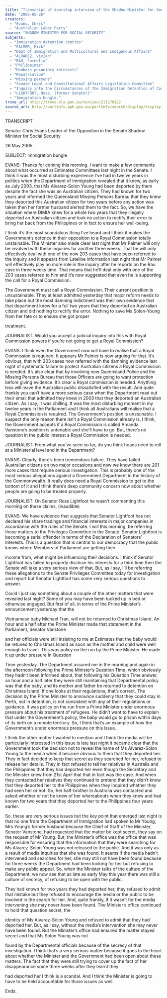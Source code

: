 ```yaml
---
title: "Transcript of doorstop interview of the Shadow Minister for Social Security: Parliament House, Canberra: 26 May 2005: Immigration bungle."
date: "2005-05-26"
creators:
  - "Evans, Chris"
  - "Australian Labor Party"
source: "SHADOW MINISTER FOR SOCIAL SECURITY"
subjects:
  - "Immigration detention centres"
  - "PALMER, Mick"
  - "Dept of Immigration and Multicultural and Indigenous Affairs"
  - "ALVAREZ, Vivian"
  - "RAU, Cornelia"
  - "Philippines"
  - "Members pecuniary interests"
  - "Repatriation"
  - "Missing persons"
  - "Senate Legal and Constitutional Affairs Legislation Committee"
  - "Inquiry into the Circumstances of the Immigration Detention of Cornelia Rau"
  - "LIGHTFOOT, Ross, (former Senator)"
  - "Immigration bungle."
trove_url: http://trove.nla.gov.au/version/211279122
source_url: http://parlinfo.aph.gov.au/parlInfo/search/display/display.w3p;query=Id%3A%22media/pressrel/6D5G6%22
---
```


 

 TRANSCRIPT 

 Senator Chris Evans  Leader of the Opposition in the Senate  Shadow Minister for Social Security 

 

 26 May 2005   

 SUBJECT:  Immigration bungle   

 

 EVANS: Thanks for coming this morning.  I want to make a few comments about what  occurred at Estimates Committees last night in the Senate.  I think it was the most  disturbing experience I’ve had in twelve years in politics when the Department of  Immigration revealed that it knew, as early as July 2003, that Ms Alvarez-Solon Young  had been deported by them despite the fact she was an Australian citizen.  They had  known for two years and informed the Queensland Missing Persons Bureau that they  knew they deported this Australian citizen for two years before any action was taken  then her former husband alerted them to the fact.  So, we have the situation where  DIMIA knew for a whole two years that they illegally deported an Australian citizen and  took no action to rectify their error to bring her back from the Philippines or in fact to  ensure her well-being.     

 I think it’s the most scandalous thing I’ve heard and I think it makes the Government’s  defence in their opposition to a Royal Commission totally unstainable.  The Minister  also made clear last night that Mr Palmer will only be involved with these inquiries for  another three weeks.  That he will only effectively deal with one of the now 203 cases  that have been referred to the inquiry and it appears from Lateline information last night  that Mr Palmer will effectively play no more role in the inquiry after he reports on the  Rau case in three weeks time.  That means that he’ll deal only with one of the 203 cases  referred to him and it’s now suggested that even he is supporting the call for a Royal  Commission.   

 The Government must call a Royal Commission.  Their current position is  unsustainable.  They at least admitted yesterday that major reform needs to take place  but the most damning indictment was their own evidence that that department knew  for a full two years that they deported an Australian citizen and did nothing to rectify  the error.  Nothing to save Ms Solon-Young from her fate or to ensure she got proper 

 treatment.   

 JOURNALIST: Would you accept a judicial inquiry into this with Royal Commission  powers if you’re not going to get a Royal Commission?   

 EVANS: I think even the Government now will have to realise that a Royal  Commission is required.  It appears Mr Palmer is now arguing for that.  It’s obvious, that  with 203 cases now referred with the damning evidence last night of systematic failure  to protect Australian citizens a Royal Commission is needed.  It’s also clear that by  involving now Queensland Police and the Missing Persons Bureau that those Officers are  going to want protection before giving evidence.  It’s clear a Royal commission is  needed.  Anything less will leave the Australian public dissatisfied with the result.  And  quite frankly you can’t have a more serious case when the Department read out their  email that admitted they knew in 2003 that they deported an Australian citizen.  As I  say, it was chilling.  It was the most disturbing moment in my twelve years in the  Parliament and I think all Australians will realise that a Royal Commission is required.   The Government’s position is unstainable.  I suspect the only reason there isn’t a Royal  Commission already is, I think, the Government accepts if a Royal Commission is called  Amanda Vanstone’s position is untenable and she’ll have to go.  But, there’s no question  in the public interest a Royal Commission is needed.   

 JOURNALIST: From what you’ve seen so far, do you think heads need to roll at a  Ministerial level and in the Department?   

 EVANS: Clearly, there’s been tremendous failure.  They have failed Australian citizens  on two major occasions and now we know there are 201 more cases that require  serious investigation.  This is probably one of the most serious allegations against a  Government Department in the history of the Commonwealth.  It really does need a  Royal Commission to get to the bottom of it and I think there’s deep community  concern now about whether people are going to be treated properly.   

 JOURNALIST: On Senator Ross Lightfoot he wasn’t commenting this morning on these  claims, (inaudible)   

 EVANS: We have evidence that suggests that Senator Lightfoot has not declared  his share tradings and financial interests in major companies in accordance with the rules  of the Senate.  I will this morning, be referring those matters to the Privileges  Committee in the Senate.  Senator Lightfoot is becoming a serial offender in terms of  the Declaration of Senators’ Interests.  This is a question that is central to our  democracy that the public knows where Members of Parliament are getting their 

 income from, what might be influencing their decisions.  I think if Senator Lightfoot has  failed to properly disclose his interests for a third time then the Senate will take a very  serious view of that.  But, as I say, I’ll be referring these allegations to the Senate  Privileges Committee today for investigation and report but Senator Lightfoot has some  very serious questions to answer.   

 Could I just say something about a couple of the other matters that were revealed last  night?  Some of you may have been tucked up in bed or otherwise engaged.     But first of all, in terms of the Prime Minister’s announcement yesterday that the 

 Vietnamese baby Michael Tran, will not be returned to Christmas Island.   An hour and  a half after the Prime Minister made that statement in the Parliament, Senator Vanstone 

 and her officials were still insisting to me at Estimates that the baby would be retuned to  Christmas Island as soon as the mother and child were well enough to travel.  This was  policy on the run by the Prime Minister.  He made it up under pressure in Question 

 Time yesterday.  The Department assured me in the morning and again in the afternoon  following the Prime Minister’s Question Time, which obviously they hadn’t been  informed about, that following his Question Time answer, an hour and a half later they  were still maintaining that Departmental policy was that the baby, and its mother and  father be returned to detention on Christmas Island.  If one looks at their regulations,  that’s correct.  The decision by the Prime Minister to announce suddenly that they  could stay in Perth, not in detention, is not consistent with any of their regulations or  guidance.  It was policy on the run from a Prime Minister under enormous pressure  about his treatment of refugees.  He didn’t want to have to explain that under the  Government’s policy, the baby would go to prison within days of its birth on a remote  territory.   So, I think that’s an example of how the Government’s under enormous  pressure on this issue.     

 I think the other matter I wanted to mention and I think the media will be particularly  interested in this issue is late last night it became clear that the Government took the  decision not to reveal the name of Ms Alvarez-Solon Young to the media when it  became obvious to them that they deported her.  They in fact decided to keep that  secret as they searched for her, refused to release her details.  They in fact refused to  tell her relatives in Australia and the Philippines that they had deported her even though  the Secretary and the Minister knew from 21st April that that in fact was the case.  And  when they contacted her relatives they continued to pretend that they didn’t know that  they deported her to the Philippines when they inquired whether they had seen her or  not.  So, her half-brother in Australia was contacted and asked whether or not he knew  of her whereabouts when they knew and had known for two years that they deported  her to the Philippines four years earlier.     

 So, these are very serious issues  but the key point that emerged last night is that no  one from the Department of Immigration had spoken to Mr Young, Mrs Young’s former  husband because the Chief of Staff of the Minister, Senator Vanstone, had requested  that the matter be kept secret, they say on the request of Mr Young.  But, the Minister’s  office was the office that was responsible for ensuring that the information that they  were searching for Ms Alvarez-Solon Young was not released to the public.  And it was  only as a result of media inquiries that she was found.  It seems if the media hadn’t  intervened and searched for her, she may still not have been found because for three  weeks the Department had been looking for her but refusing to make any public appeal.   So, when the Minister talks of the culture of the Department, we now see that as late as  early May this year there was still a culture of secrecy, of refusing to be open with the  public.     

 They had known for two years they had deported her, they refused to admit that  mistake but they refused to encourage the media or the public to be involved in the  search for her.  And, quite frankly, if it wasn’t for the media intervening she may never  have been found.  The Minister’s office continued to hold that question secret, the 

 identity of Ms Alvarez-Solon Young and refused to admit that they had deported her.   But, as I say, without the media’s intervention she may never have been found.  But the  Minister’s office had ensured the matter stayed secret and that Ms Solon Young was not 

 found by the Departmental officials because of the secrecy of that investigation.  I think  that’s a very serious matter because it goes to the heart about whether the Minister and  the Government had been open about these matters.  The fact that they were still  trying to cover up the fact of her disappearance some three weeks after they learnt they 

 had deported her I think is a scandal.  And I think the Minister is going to have to be  held accountable for those issues as well.   

 

 

 Ends.   

 

 

